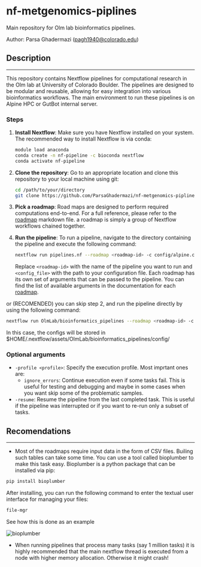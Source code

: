 # nf-metgenomics-piplines

Main repository for  Olm lab bioinformatics pipelines.

Author: Parsa Ghadermazi (pagh1940@colorado.edu)

## Description
-----
This repository contains Nextflow pipelines for computational research in the Olm lab at University of Colorado Boulder. The pipelines are designed to be modular and reusable, allowing for easy integration into various bioinformatics workflows. The main environment to run these pipelines is on Alpine HPC or GutBot internal server.

###  Steps

1. **Install Nextflow**: Make sure you have Nextflow installed on your system. The recommended way to install Nextflow is via conda:
    ```bash
    module load anaconda
    conda create -n nf-pipeline -c bioconda nextflow
    conda activate nf-pipeline
    ```
2. **Clone the repository**: Go to an appropriate location and clone this repository to your local machine using git:
    ```bash
    cd /path/to/your/directory
    git clone https://github.com/ParsaGhadermazi/nf-metgenomics-piplines.git
    ``` 
3. **Pick a roadmap**: Road maps are designed to perform required computations end-to-end. For a full reference, please refer to the [roadmap](roadmaps.md) markdown file.
a roadmap is simply a group of Nextflow workflows chained together. 

4. **Run the pipeline**: To run a pipeline, navigate to the directory containing the pipeline and execute the following command:
    ```bash
    nextflow run pipelines.nf --roadmap <roadmap-id> -c config/alpine.config <roadmap-specific-arguments>
    ```
    Replace `<roadmap-id>` with the name of the pipeline you want to run and `<config_file>` with the path to your configuration file. Each roadmap has its own set of arguments that can be passed to the pipeline. You can find the list of available arguments in the documentation for each [roadmap](roadmaps.md).

or (RECOMENDED) you can skip step 2, and run the pipeline directly by using the following command:

```bash
nextflow run OlmLab/bioinformatics_pipelines --roadmap <roadmap-id> -c config/alpine.config <roadmap-specific-arguments>
```
In this case, the configs will be stored in $HOME/.nextflow/assets/OlmLab/bioinformatics_pipelines/config/

### Optional arguments

- `-profile <profile>`: Specify the execution profile. Most imprtant ones are:
    - `ignore_errors`: Continue execution even if some tasks fail. This is useful for testing and debugging and maybe in some cases when you want skip some of the problematic samples.
- `-resume`: Resume the pipeline from the last completed task. This is useful if the pipeline was interrupted or if you want to re-run only a subset of tasks.


## Recomendations
-----
- Most of the roadmaps require input data in the form of CSV files. Builing such tables can take some time. You can use a tool called bioplumber to make this task easy. Bioplumber is a python package that can be installed via pip:
```bash
pip install bioplumber
```
After installing, you can run the following command to enter the textual user interface for managing your files:
```bash
file-mgr
```
See how this is done as an example 

![bioplumber](/imgs/bioplumber.gif)

- When running pipelines that process many tasks (say 1 million tasks) it is highly recommended that the main nextflow thread is executed from a node with higher memory allocation. Otherwise it might crash!
